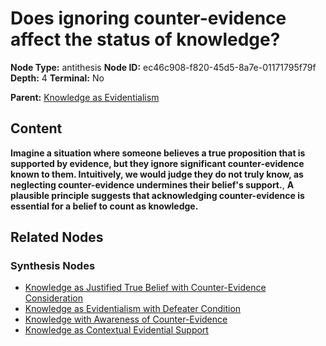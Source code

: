# Does ignoring counter-evidence affect the status of knowledge?

**Node Type:** antithesis
**Node ID:** ec46c908-f820-45d5-8a7e-01171795f79f
**Depth:** 4
**Terminal:** No

**Parent:** [Knowledge as Evidentialism](knowledge-as-evidentialism-synthesis-45a86c68-1620-4ef4-bbf7-10d7772a0bfe.md)

## Content

**Imagine a situation where someone believes a true proposition that is supported by evidence, but they ignore significant counter-evidence known to them. Intuitively, we would judge they do not truly know, as neglecting counter-evidence undermines their belief's support.**, **A plausible principle suggests that acknowledging counter-evidence is essential for a belief to count as knowledge.**

## Related Nodes

### Synthesis Nodes

- [Knowledge as Justified True Belief with Counter-Evidence Consideration](knowledge-as-justified-true-belief-with-counter-evidence-consideration-synthesis-a922585a-5585-4314-92a4-3fe5b6eb0783.md)
- [Knowledge as Evidentialism with Defeater Condition](knowledge-as-evidentialism-with-defeater-condition-synthesis-733bedc6-8bb8-47ac-8a03-3540e144ab5c.md)
- [Knowledge with Awareness of Counter-Evidence](knowledge-with-awareness-of-counter-evidence-synthesis-25d23884-972f-4be2-8dc6-1720fae7c65a.md)
- [Knowledge as Contextual Evidential Support](knowledge-as-contextual-evidential-support-synthesis-66ad8966-84df-472e-82df-34ae31315f5e.md)
